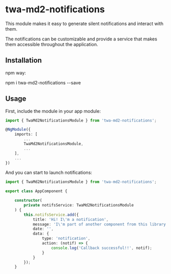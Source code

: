 # twa-md2-notifications

This module makes it easy to generate silent notifications and interact with them.

The notifications can be customizable and provide a service that makes them accessible throughout the application.

## Installation

npm way:

npm i twa-md2-notifications --save

## Usage

First, include the module in your app module:

```typescript
import { TwaMd2NotificationsModule } from 'twa-md2-notifications';

@NgModule({
    imports: [
        ...
        TwaMd2NotificationsModule,
        ...
    ],
    ...
})
```

And you can start to launch notifications:

```typescript
import { TwaMd2NotificationsModule } from 'twa-md2-notifications';

export class AppComponent {

    constructor(
        private notifsService: TwaMd2NotificationsModule
    ) {
        this.notifsService.add({
            title: 'Hi! I\'m a notification',
            message: 'I\'m part of another component from this library',
            date: '',
            data: {
                type: 'notification',
                action: (notif) => {
                    console.log('Callback successful!!', notif);
                }
            }
        });
    }

```

